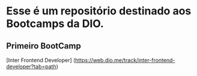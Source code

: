 # Esse é um repositório destinado aos Bootcamps da DIO.

## Primeiro BootCamp 
[Inter Frontend Developer] (https://web.dio.me/track/inter-frontend-developer?tab=path)
